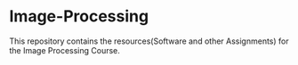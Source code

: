 # Image-Processing

This repository contains the resources(Software and other Assignments) for the Image Processing Course.

